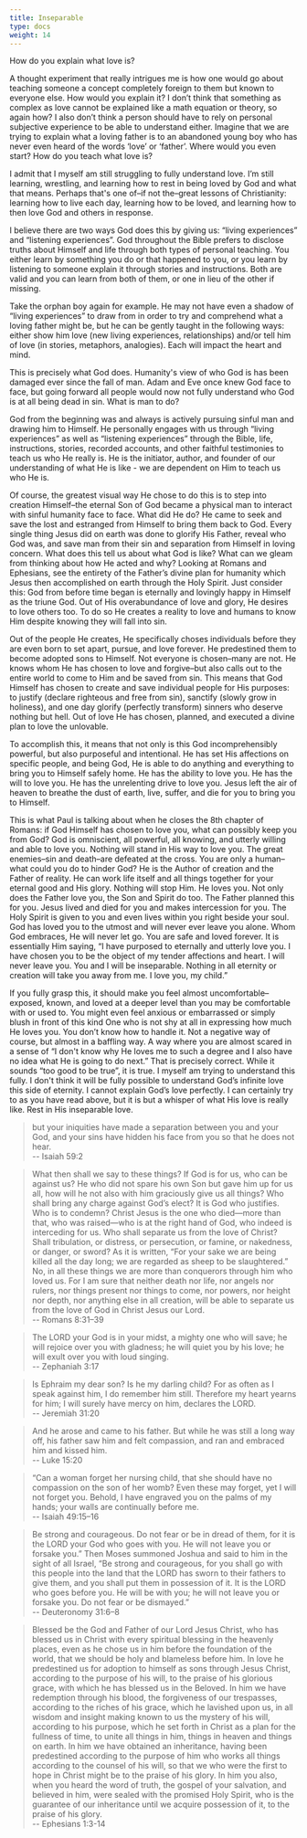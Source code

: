 ```yaml
---
title: Inseparable
type: docs
weight: 14
---
```


How do you explain what love is? 

A thought experiment that really intrigues me is how one would go about teaching someone a concept completely foreign to them but known to everyone else. How would you explain it? I don’t think that something as complex as love cannot be explained like a math equation or theory, so again how? I also don’t think a person should have to rely on personal subjective experience to be able to understand either. Imagine that we are trying to explain what a loving father is to an abandoned young boy who has never even heard of the words ‘love’ or ‘father’. Where would you even start? How do you teach what love is?

I admit that I myself am still struggling to fully understand love. I’m still learning, wrestling, and learning how to rest in being loved by God and what that means. Perhaps that's one of–if not the–great lessons of Christianity: learning how to live each day, learning how to be loved, and learning how to then love God and others in response.

I believe there are two ways God does this by giving us: “living experiences” and “listening experiences”. God throughout the Bible prefers to disclose truths about Himself and life through both types of personal teaching. You either learn by something you do or that happened to you, or you learn by listening to someone explain it through stories and instructions. Both are valid and you can learn from both of them, or one in lieu of the other if missing. 

Take the orphan boy again for example. He may not have even a shadow of “living experiences” to draw from in order to try and comprehend what a loving father might be, but he can be gently taught in the following ways: either show him love (new living experiences, relationships) and/or tell him of love (in stories, metaphors, analogies). Each will impact the heart and mind.

This is precisely what God does. Humanity's view of who God is has been damaged ever since the fall of man. Adam and Eve once knew God face to face, but going forward all people would now not fully understand who God is at all being dead in sin. What is man to do? 

God from the beginning was and always is actively pursuing sinful man and drawing him to Himself. He personally engages with us through “living experiences” as well as “listening experiences” through the Bible, life, instructions, stories, recorded accounts, and other faithful testimonies to teach us who He really is. He is the initiator, author, and founder of our understanding of what He is like - we are dependent on Him to teach us who He is.

Of course, the greatest visual way He chose to do this is to step into creation Himself–the eternal Son of God became a physical man to interact with sinful humanity face to face. What did He do? He came to seek and save the lost and estranged from Himself to bring them back to God. Every single thing Jesus did on earth was done to glorify His Father, reveal who God was, and save man from their sin and separation from Himself in loving concern. What does this tell us about what God is like? What can we gleam from thinking about how He acted and why?
Looking at Romans and Ephesians, see the entirety of the Father’s divine plan for humanity which Jesus then accomplished on earth through the Holy Spirit. Just consider this: God from before time began is eternally and lovingly happy in Himself as the triune God. Out of His overabundance of love and glory, He desires to love others too. To do so He creates a reality to love and humans to know Him despite knowing they will fall into sin.

Out of the people He creates, He specifically choses individuals before they are even born to set apart, pursue, and love forever. He predestined them to become adopted sons to Himself. Not everyone is chosen–many are not. He knows whom He has chosen to love and forgive–but also calls out to the entire world to come to Him and be saved from sin. This means that God Himself has chosen to create and save individual people for His purposes: to justify (declare righteous and free from sin), sanctify (slowly grow in holiness), and one day glorify (perfectly transform) sinners who deserve nothing but hell. Out of love He has chosen, planned, and executed a divine plan to love the unlovable.

To accomplish this, it means that not only is this God incomprehensibly powerful, but also purposeful and intentional. He has set His affections on specific people, and being God, He is able to do anything and everything to bring you to Himself safely home. He has the ability to love you. He has the will to love you. He has the unrelenting drive to love you. Jesus left the air of heaven to breathe the dust of earth, live, suffer, and die for you to bring you to Himself. 

This is what Paul is talking about when he closes the 8th chapter of Romans: if God Himself has chosen to love you, what can possibly keep you from God? God is omniscient, all powerful, all knowing, and utterly willing and able to love you. Nothing will stand in His way to love you. The great enemies–sin and death–are defeated at the cross. You are only a human–what could you do to hinder God? He is the Author of creation and the Father of reality. He can work life itself and all things together for your eternal good and His glory. Nothing will stop Him. He loves you. Not only does the Father love you, the Son and Spirit do too. The Father planned this for you. Jesus lived and died for you and makes intercession for you. The Holy Spirit is given to you and even lives within you right beside your soul. God has loved you to the utmost and will never ever leave you alone. Whom God embraces, He will never let go. You are safe and loved forever. It is essentially Him saying, “I have purposed to eternally and utterly love you. I have chosen you to be the object of my tender affections and heart. I will never leave you. You and I will be inseparable. Nothing in all eternity or creation will take you away from me. I love you, my child.”

If you fully grasp this, it should make you feel almost uncomfortable– exposed, known, and loved at a deeper level than you may be comfortable with or used to. You might even feel anxious or embarrassed or simply blush in front of this kind One who is not shy at all in expressing how much He loves you. You don’t know how to handle it. Not a negative way of course, but almost in a baffling way. A way where you are almost scared in a sense of “I don't know why He loves me to such a degree and I also have no idea what He is going to do next.” That is precisely correct. While it sounds “too good to be true”, it is true. I myself am trying to understand this fully. I don't think it will be fully possible to understand God’s infinite love this side of eternity. I cannot explain God’s love perfectly. I can certainly try to as you have read above, but it is but a whisper of what His love is really like. Rest in His inseparable love.

> but your iniquities have made a separation between you and your God, and your sins have hidden his face from you so that he does not hear.  
> -- Isaiah 59:2

> What then shall we say to these things? If God is for us, who can be against us? He who did not spare his own Son but gave him up for us all, how will he not also with him graciously give us all things? Who shall bring any charge against God’s elect? It is God who justifies. Who is to condemn? Christ Jesus is the one who died—more than that, who was raised—who is at the right hand of God, who indeed is interceding for us. Who shall separate us from the love of Christ? Shall tribulation, or distress, or persecution, or famine, or nakedness, or danger, or sword? As it is written, “For your sake we are being killed all the day long; we are regarded as sheep to be slaughtered.” No, in all these things we are more than conquerors through him who loved us. For I am sure that neither death nor life, nor angels nor rulers, nor things present nor things to come, nor powers, nor height nor depth, nor anything else in all creation, will be able to separate us from the love of God in Christ Jesus our Lord.  
> -- Romans 8:31–39

> The LORD your God is in your midst, a mighty one who will save; he will rejoice over you with gladness; he will quiet you by his love; he will exult over you with loud singing.  
> -- Zephaniah 3:17

> Is Ephraim my dear son? Is he my darling child? For as often as I speak against him, I do remember him still. Therefore my heart yearns for him; I will surely have mercy on him, declares the LORD.  
> -- Jeremiah 31:20

> And he arose and came to his father. But while he was still a long way off, his father saw him and felt compassion, and ran and embraced him and kissed him.  
> -- Luke 15:20

> “Can a woman forget her nursing child, that she should have no compassion on the son of her womb? Even these may forget, yet I will not forget you. Behold, I have engraved you on the palms of my hands; your walls are continually before me.  
> -- Isaiah 49:15–16

> Be strong and courageous. Do not fear or be in dread of them, for it is the LORD your God who goes with you. He will not leave you or forsake you.” Then Moses summoned Joshua and said to him in the sight of all Israel, “Be strong and courageous, for you shall go with this people into the land that the LORD has sworn to their fathers to give them, and you shall put them in possession of it. It is the LORD who goes before you. He will be with you; he will not leave you or forsake you. Do not fear or be dismayed.”  
> -- Deuteronomy 31:6–8

> Blessed be the God and Father of our Lord Jesus Christ, who has blessed us in Christ with every spiritual blessing in the heavenly places, even as he chose us in him before the foundation of the world, that we should be holy and blameless before him. In love he predestined us for adoption to himself as sons through Jesus Christ, according to the purpose of his will, to the praise of his glorious grace, with which he has blessed us in the Beloved. In him we have redemption through his blood, the forgiveness of our trespasses, according to the riches of his grace, which he lavished upon us, in all wisdom and insight making known to us the mystery of his will, according to his purpose, which he set forth in Christ as a plan for the fullness of time, to unite all things in him, things in heaven and things on earth. In him we have obtained an inheritance, having been predestined according to the purpose of him who works all things according to the counsel of his will, so that we who were the first to hope in Christ might be to the praise of his glory. In him you also, when you heard the word of truth, the gospel of your salvation, and believed in him, were sealed with the promised Holy Spirit, who is the guarantee of our inheritance until we acquire possession of it, to the praise of his glory.  
> -- Ephesians 1:3-14

<script src="https://static.esvmedia.org/crossref/crossref.min.js" type="text/javascript"></script>